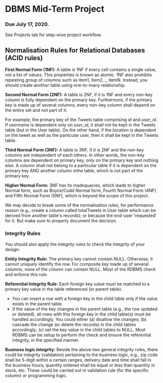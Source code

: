 # DBMS Mid-Term Project 

### Due July 17, 2020.

See Projects tab for step-wise project workflow.


## Normalisation Rules for Relational Databases (ACID rules)

**First Normal Form (1NF):** A table is 1NF if every cell contains a single value, not a list of values. This properties is known as atomic. 1NF also prohibits repeating group of columns such as item1, item2,.., itemN. Instead, you should create another table using one-to-many relationship.

**Second Normal Form (2NF):** A table is 2NF, if it is 1NF and every non-key column is fully dependent on the primary key. Furthermore, if the primary key is made up of several columns, every non-key column shall depend on the entire set and not part of it.

For example, the primary key of the Tweets table comprising _id_ and _user_id_. If _username_ is dependent only on _user_id_, it shall not be kept in the Tweets table (but in the User table). On the other hand, if the _location_ is dependent on the tweet as well as the particular user, then it shall be kept in the Tweets table.

**Third Normal Form (3NF):** A table is 3NF, if it is 2NF and the non-key columns are independent of each others. In other words, the non-key columns are dependent on primary key, only on the primary key and nothing else. A column shall not belong to a particular table if it is dependent on the primary key AND another column inthe table, which is not part of the primary key.

**Higher Normal Form:** 3NF has its inadequacies, which leads to higher Normal form, such as Boyce/Codd Normal form, Fourth Normal Form (4NF) and Fifth Normal Form (5NF), which is beyond the scope of this project.

We may decide to break some of the normalisation rules, for performance reason (e.g., create a column called totalTweets in User table which can be derived from another table's records); or because the end-user 'requested' for it. But make sure to properly document the decision.


### Integrity Rules
You should also apply the integrity rules to check the integrity of your design:

**Entity Integrity Rule:** The primary key cannot contain NULL. Otherwise, it cannot uniquely identify the row. For composite key made up of several columns, none of the column can contain NULL. Most of the RDBMS check and enforce this rule.

**Referential Integrity Rule:** Each foreign key value must be matched to a primary key value in the table referenced (or parent table).

* You can insert a row with a foreign key in the child table only if the value exists in the parent table.
* If the value of the key changes in the parent table (e.g., the row updated or deleted), all rows with this foreign key in the child table(s) must be handled accordingly. You could either (a) disallow the changes; (b) cascade the change (or delete the records) in the child tables accordingly; (c) set the key value in the child tables to NULL.
Most RDBMS can be setup to perform the check and ensure the referential integrity, in the specified manner.

**Business logic Integrity:** Beside the above two general integrity rules, there could be integrity (validation) pertaining to the business logic, e.g., zip code shall be 5-digit within a certain ranges, delivery date and time shall fall in the business hours; quantity ordered shall be equal or less than quantity in stock, etc. These could be carried out in validation rule (for the specific column) or programming logic.
